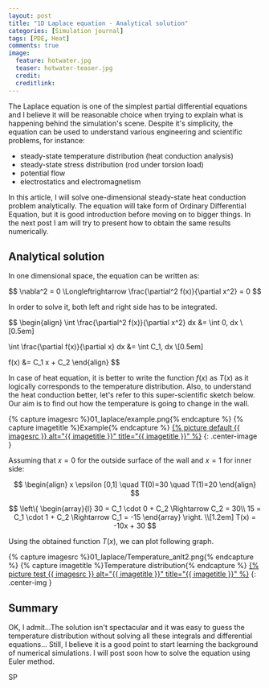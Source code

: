 ```yaml
---
layout: post
title: "1D Laplace equation - Analytical solution"
categories: [Simulation journal]
tags: [PDE, Heat]
comments: true
image:
  feature: hotwater.jpg
  teaser: hotwater-teaser.jpg
  credit:
  creditlink:
---
```


The Laplace equation is one of the simplest partial differential equations and I believe it will be reasonable choice when trying to explain what is happening behind the simulation's scene. Despite it's simplicity, the equation can be used to understand various engineering and scientific problems, for instance:
  * steady-state temperature distribution (heat conduction analysis)
  * steady-state stress distribution (rod under torsion load)
  * potential flow
  * electrostatics and electromagnetism

In this article, I will solve one-dimensional steady-state heat conduction problem analytically. The equation will take form of Ordinary Differential Equation, but it is good introduction before moving on to bigger things. In the next post I am will try to present how to obtain the same results numerically.

## Analytical solution

In one dimensional space, the equation can be written as:

$$
\nabla^2 = 0  \Longleftrightarrow  \frac{\partial^2 f(x)}{\partial x^2} = 0
$$

In order to solve it, both left and right side has to be integrated.

$$
\begin{align}
  \int \frac{\partial^2 f(x)}{\partial x^2} dx &= \int 0\, dx \\[0.5em]

  \int \frac{\partial f(x)}{\partial x} dx &= \int C_1\, dx \\[0.5em]

  f(x) &= C_1 x + C_2
\end{align}
$$

<title>MathJax TeX Test Page</title>
<script type="text/x-mathjax-config">
 MathJax.Hub.Config({tex2jax: {inlineMath: [['$','$'], ['\\(','\\)']]}});
</script>
<script type="text/javascript" async
 src="https://cdn.mathjax.org/mathjax/latest/MathJax.js?config=TeX-AMS_CHTML">
</script>

In case of heat equation, it is better to write the function $f(x)$ as $T(x)$ as it logically corresponds to the temperature distribution. Also, to understand the heat conduction better, let's refer to this super-scientific sketch below. Our aim is to find out how the temperature is going to change in the wall.

{% capture imagesrc %}01_laplace/example.png{% endcapture %}
{% capture imagetitle %}Example{% endcapture %}
<a href="{{site.url}}{{site.baseurl}}/assets/images/{{ imagesrc }}">{% picture default {{ imagesrc }} alt="{{ imagetitle }}" title="{{ imagetitle }}" %}</a>
{: .center-image }

Assuming that $x=0$ for the outside surface of the wall and $x=1$ for inner side:

$$
\begin{align}
  x \epsilon [0,1] \quad T(0)=30 \quad T(1)=20
\end{align}
$$

$$
\left\{ \begin{array}{l}
          30 = C_1 \cdot 0 + C_2 \Rightarrow C_2 = 30\\
          15 = C_1 \cdot 1 + C_2 \Rightarrow C_1 = -15
        \end{array} \right. \\[1.2em]
        T(x) = -10x + 30
$$

Using the obtained function $T(x)$, we can plot following graph.

{% capture imagesrc %}01_laplace/Temperature_anlt2.png{% endcapture %}
{% capture imagetitle %}Temperature distribution{% endcapture %}
<a href="{{site.url}}{{site.baseurl}}/assets/images/{{ imagesrc }}">{% picture test {{ imagesrc }} alt="{{ imagetitle }}" title="{{ imagetitle }}" %}</a>
{: .center-img }

## Summary

OK, I admit...The solution isn't spectacular and it was easy to guess the temperature distribution without solving all these integrals and differential equations... Still, I believe it is a good point to start learning the background of numerical simulations. I will post soon how to solve the equation using Euler method.

SP
